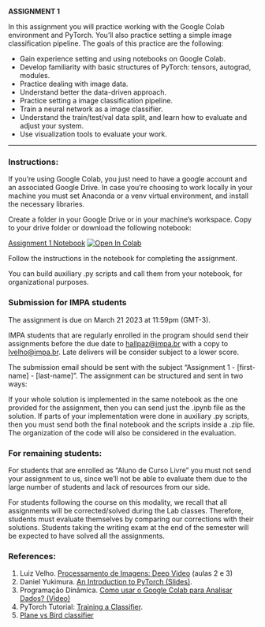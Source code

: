 **ASSIGNMENT 1**

In this assignment you will practice working with the Google Colab environment and PyTorch. You’ll also practice setting a simple image classification pipeline. The goals of this practice are the following:

-   Gain experience setting and using notebooks on Google Colab.
-   Develop familiarity with basic structures of PyTorch: tensors, autograd, modules.
-   Practice dealing with image data.
-   Understand better the data-driven approach.
-   Practice setting a image classification pipeline.
-   Train a neural network as a image classifier.
-   Understand the train/test/val data split, and learn how to evaluate and adjust your system.
-   Use visualization tools to evaluate your work.

------
### Instructions:
If you’re using Google Colab, you just need to have a google account and an associated Google Drive. In case you’re choosing to work locally in your machine you must set Anaconda or a venv virtual environment, and install the necessary libraries.

Create a folder in your Google Drive or in your machine’s workspace. Copy to your drive folder or download the following notebook:

[Assignment 1 Notebook](https://colab.research.google.com/github/hallpaz/3dsystems23/blob/main/assignments/Assignment1.ipynb)
<a href="https://colab.research.google.com/github/hallpaz/3dsystems23/blob/main/assignments/Assignment1.ipynb" target="_parent"><img src="https://colab.research.google.com/assets/colab-badge.svg" alt="Open In Colab"/></a>

Follow the instructions in the notebook for completing the assignment.

You can build auxiliary .py scripts and call them from your notebook, for organizational purposes.

### Submission for IMPA students
The assignment is due on March 21  2023 at 11:59pm (GMT-3).

IMPA students that are regularly enrolled in the program should send their assignments before the due date to [hallpaz@impa.br](mailto:hallpaz@impa.br) with a copy to [lvelho@impa.br](mailto:lvelho@impa.br). Late delivers will be consider subject to a lower score.

The submission email should be sent with the subject “Assignment 1 - [first-name] - [last-name]”. The assignment can be structured and sent in two ways:

If your whole solution is implemented in the same notebook as the one provided for the assignment, then you can send just the .ipynb file as the solution.
If parts of your implementation were done in auxiliary .py scripts, then you must send both the final notebook and the scripts inside a .zip file.
The organization of the code will also be considered in the evaluation.

### For remaining students:
For students that are enrolled as “Aluno de Curso Livre” you must not send your assignment to us, since we’ll not be able to evaluate them due to the large number of students and lack of resources from our side.

For students following the course on this modality, we recall that all assignments will be corrected/solved during the Lab classes. Therefore, students must evaluate themselves by comparing our corrections with their solutions. Students taking the writing exam at the end of the semester will be expected to have solved all the assignments.

### References:

1. Luiz Velho. [Processamento de Imagens: Deep Video](https://www.youtube.com/watch?v=QEH10puhBXY&list=PLo4jXE-LdDTRaFa39TdNN3FgPAKkcuHvj&index=2) (aulas 2 e 3)
2. Daniel Yukimura. [An Introduction to PyTorch (Slides)](https://slides.com/danielyukimura/deck-493038).
3. Programação Dinâmica. [Como usar o Google Colab para Analisar Dados? (Vídeo)](https://youtu.be/_mIwsA2ddSc)
4. PyTorch Tutorial: [Training a Classifier](https://pytorch.org/tutorials/beginner/blitz/cifar10_tutorial.html).
5. [Plane vs Bird classifier](https://colab.research.google.com/github/hallpaz/3dsystems23/blob/main/examples/NNClassification.ipynb)
<!--stackedit_data:
eyJoaXN0b3J5IjpbLTExMDA5MDM3OTgsMTE5MjM2MjIwNywtMT
E0MzI5NDg5NCwxNDU5NzY3NDE0XX0=
-->